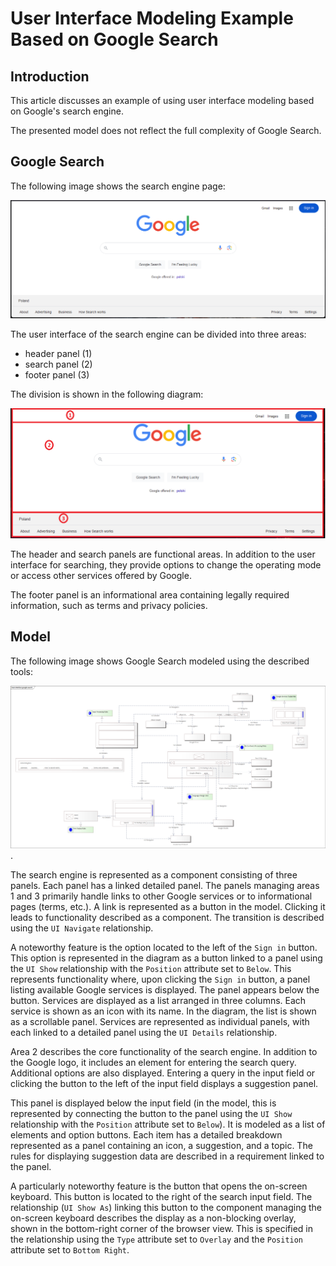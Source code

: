 # User Interface Modeling Example Based on Google Search

## Introduction

This article discusses an example of using user interface modeling based on Google's search engine.

The presented model does not reflect the full complexity of Google Search.

## Google Search

The following image shows the search engine page:

![Google Search](../../img/google-search.png)

The user interface of the search engine can be divided into three areas:

* header panel (1)
* search panel (2)
* footer panel (3)

The division is shown in the following diagram:

![Google Search Areas](../../img/google-search-areas.png)

The header and search panels are functional areas. In addition to the user interface for searching, they provide options to change the operating mode or access other services offered by Google.

The footer panel is an informational area containing legally required information, such as terms and privacy policies.

## Model

The following image shows Google Search modeled using the described tools:

![Google Search Model](../../img/google-search-model.png).

The search engine is represented as a component consisting of three panels. Each panel has a linked detailed panel. The panels managing areas 1 and 3 primarily handle links to other Google services or to informational pages (terms, etc.). A link is represented as a button in the model. Clicking it leads to functionality described as a component. The transition is described using the `UI Navigate` relationship.

A noteworthy feature is the option located to the left of the `Sign in` button. This option is represented in the diagram as a button linked to a panel using the `UI Show` relationship with the `Position` attribute set to `Below`. This represents functionality where, upon clicking the `Sign in` button, a panel listing available Google services is displayed. The panel appears below the button. Services are displayed as a list arranged in three columns. Each service is shown as an icon with its name. In the diagram, the list is shown as a scrollable panel. Services are represented as individual panels, with each linked to a detailed panel using the `UI Details` relationship.

Area 2 describes the core functionality of the search engine. In addition to the Google logo, it includes an element for entering the search query. Additional options are also displayed. Entering a query in the input field or clicking the button to the left of the input field displays a suggestion panel.

This panel is displayed below the input field (in the model, this is represented by connecting the button to the panel using the `UI Show` relationship with the `Position` attribute set to `Below`). It is modeled as a list of elements and option buttons. Each item has a detailed breakdown represented as a panel containing an icon, a suggestion, and a topic. The rules for displaying suggestion data are described in a requirement linked to the panel.

A particularly noteworthy feature is the button that opens the on-screen keyboard. This button is located to the right of the search input field. The relationship (`UI Show As`) linking this button to the component managing the on-screen keyboard describes the display as a non-blocking overlay, shown in the bottom-right corner of the browser view. This is specified in the relationship using the `Type` attribute set to `Overlay` and the `Position` attribute set to `Bottom Right`.
